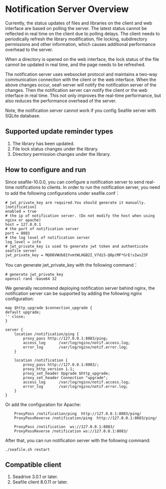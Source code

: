 # Notification Server Overview

Currently, the status updates of files and libraries on the client and web interface are based on polling the server. The latest status cannot be reflected in real time on the client due to polling delays. The client needs to periodically refresh the library modification, file locking, subdirectory permissions and other information, which causes additional performance overhead to the server.

When a directory is opened on the web interface, the lock status of the file cannot be updated in real time, and the page needs to be refreshed.

The notification server uses websocket protocol and maintains a two-way communication connection with the client or the web interface. When the above changes occur, seaf-server will notify the notification server of the changes. Then the notification server can notify the client or the web interface in real time. This not only improves the real-time performance, but also reduces the performance overhead of the server.

Note, the notification server cannot work if you config Seafile server with SQLite database.

## Supported update reminder types

1. The library has been updated.
2. File lock status changes under the library.
3. Directory permission changes under the library.

## How to configure and run

Since seafile-10.0.0, you can configure a notification server to send real-time notifications to clients. In order to run the notification server, you need to add the following configurations under seafile.conf：

```
# jwt_private_key are required.You should generate it manually.
[notification]
enabled = true
# the ip of notification server. (Do not modify the host when using nginx or apache)
host = 127.0.0.1
# the port of notification server
port = 8083
# the log level of notification server
log_level = info
# jwt_private_key is used to generate jwt token and authenticate seafile server
jwt_private_key = M@O8VWUb81YvmtWLHGB2I_V7di5-@0p(MF*GrE!sIws23F
```

You can generate jwt_private_key with the following command：

```
# generate jwt_private_key
openssl rand -base64 32

```

We generally recommend deploying notification server behind nginx, the notification server can be supported by adding the following nginx configuration:

```
map $http_upgrade $connection_upgrade {
default upgrade;
'' close;
}

server {
    location /notification/ping {
        proxy_pass http://127.0.0.1:8083/ping;
        access_log      /var/log/nginx/notif.access.log;
        error_log       /var/log/nginx/notif.error.log;
    }

    location /notification {
        proxy_pass http://127.0.0.1:8083/;
        proxy_http_version 1.1;
        proxy_set_header Upgrade $http_upgrade;
        proxy_set_header Connection "upgrade";
        access_log      /var/log/nginx/notif.access.log;
        error_log       /var/log/nginx/notif.error.log;
    }
}

```

Or add the configuration for Apache:

```
    ProxyPass /notification/ping  http://127.0.0.1:8083/ping/
    ProxyPassReverse /notification/ping  http://127.0.0.1:8083/ping/

    ProxyPass /notification  ws://127.0.0.1:8083/
    ProxyPassReverse /notification ws://127.0.0.1:8083/
```

After that, you can run notification server with the following command:

```
./seafile.sh restart

```

## Compatible client

1. Seadrive 3.0.1 or later.
2. Seafile client 8.0.11 or later.


